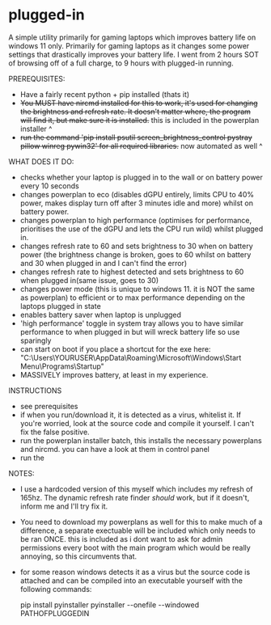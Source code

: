 # plugged-in
A simple utility primarily for gaming laptops which improves battery life on windows 11 only. Primarily for gaming laptops as it changes some power settings that drastically improves your battery life. I went from 2 hours SOT of browsing off of a full charge, to 9 hours with plugged-in running. 

PREREQUISITES:

- Have a fairly recent python + pip installed (thats it)
- ~~You MUST have nircmd installed for this to work, it's used for changing the brightness and refresh rate. It doesn't matter where, the program will find it, but make sure it is installed.~~ this is included in the powerplan installer ^
- ~~run the command 'pip install psutil screen_brightness_control pystray pillow winreg pywin32' for all required libraries.~~
  now automated as well ^

WHAT DOES IT DO:

- checks whether your laptop is plugged in to the wall or on battery power every 10 seconds
- changes powerplan to eco (disables dGPU entirely, limits CPU to 40% power, makes display turn off after 3 minutes idle and more) whilst on battery power.
- changes powerplan to high performance (optimises for performance, prioritises the use of the dGPU and lets the CPU run wild) whilst plugged in.
- changes refresh rate to 60 and sets brightness to 30 when on battery power (the brightness change is broken, goes to 60 whilst on battery and 30 when plugged in and I can't find the error)
- changes refresh rate to highest detected and sets brightness to 60 when plugged in(same issue, goes to 30)
- changes power mode (this is unique to windows 11. it is NOT the same as powerplan) to efficient or to max performance depending on the laptops plugged in state
- enables battery saver when laptop is unplugged
- 'high performance' toggle in system tray allows you to have similar performance to when plugged in but will wreck battery life so use sparingly
- can start on boot if you place a shortcut for the exe here: "C:\Users\YOURUSER\AppData\Roaming\Microsoft\Windows\Start Menu\Programs\Startup"
- MASSIVELY improves battery, at least in my experience.


INSTRUCTIONS

- see prerequisites
- if when you run/download it, it is detected as a virus, whitelist it. If you're worried, look at the source code and compile it yourself. I can't fix the false positive.
- run the powerplan installer batch, this installs the necessary powerplans and nircmd. you can have a look at them in control panel
- run the 

NOTES:
- I use a hardcoded version of this myself which includes my refresh of 165hz. The dynamic refresh rate finder *should* work, but if it doesn't, inform me and I'll try fix it.
- You need to download my powerplans as well for this to make much of a difference, a separate exectuable will be included which only needs to be ran ONCE. this is included as i dont want to ask for admin permissions every boot with the main program which would be really annoying, so this circumvents that.
- for some reason windows detects it as a virus but the source code is attached and can be compiled into an executable yourself with the following commands: 

   pip install pyinstaller
  pyinstaller --onefile --windowed PATHOFPLUGGEDIN

